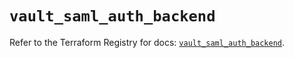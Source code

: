 # `vault_saml_auth_backend`

Refer to the Terraform Registry for docs: [`vault_saml_auth_backend`](https://registry.terraform.io/providers/hashicorp/vault/4.3.0/docs/resources/saml_auth_backend).
